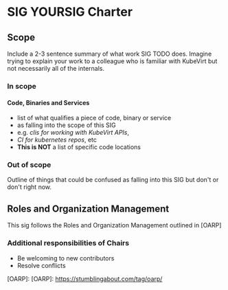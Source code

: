 # SIG YOURSIG Charter

## Scope

Include a 2-3 sentence summary of what work SIG TODO does. Imagine trying to
explain your work to a colleague who is familiar with KubeVirt but not
necessarily all of the internals.

### In scope

#### Code, Binaries and Services

- list of what qualifies a piece of code, binary or service
- as falling into the scope of this SIG
- e.g. *clis for working with KubeVirt APIs*, 
- *CI for kubernetes repos*, etc
- **This is NOT** a list of specific code locations

### Out of scope

Outline of things that could be confused as falling into this SIG but don't or don't right now.

## Roles and Organization Management

This sig follows the Roles and Organization Management outlined in [OARP]

### Additional responsibilities of Chairs

- Be welcoming to new contributors
- Resolve conflicts

[OARP]: [OARP]: https://stumblingabout.com/tag/oarp/
